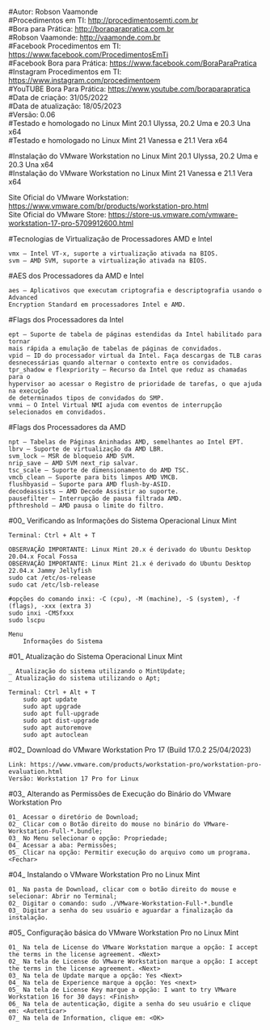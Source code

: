 #Autor: Robson Vaamonde<br>
#Procedimentos em TI: http://procedimentosemti.com.br<br>
#Bora para Prática: http://boraparapratica.com.br<br>
#Robson Vaamonde: http://vaamonde.com.br<br>
#Facebook Procedimentos em TI: https://www.facebook.com/ProcedimentosEmTi<br>
#Facebook Bora para Prática: https://www.facebook.com/BoraParaPratica<br>
#Instagram Procedimentos em TI: https://www.instagram.com/procedimentoem<br>
#YouTUBE Bora Para Prática: https://www.youtube.com/boraparapratica<br>
#Data de criação: 31/05/2022<br>
#Data de atualização: 18/05/2023<br>
#Versão: 0.06<br>
#Testado e homologado no Linux Mint 20.1 Ulyssa, 20.2 Uma e 20.3 Una x64<br>
#Testado e homologado no Linux Mint 21 Vanessa e 21.1 Vera x64

#Instalação do VMware Workstation no Linux Mint 20.1 Ulyssa, 20.2 Uma e 20.3 Una x64<br>
#Instalação do VMware Workstation no Linux Mint 21 Vanessa e 21.1 Vera x64

Site Oficial do VMware Workstation: https://www.vmware.com/br/products/workstation-pro.html<br>
Site Oficial do VMware Store: https://store-us.vmware.com/vmware-workstation-17-pro-5709912600.html

#Tecnologias de Virtualização de Processadores AMD e Intel<br>

	vmx – Intel VT-x, suporte a virtualização ativada na BIOS.
	svm – AMD SVM, suporte a virtualização ativada na BIOS.

#AES dos Processadores da AMD e Intel<br>

	aes – Aplicativos que executam criptografia e descriptografia usando o Advanced
	Encryption Standard em processadores Intel e AMD.

#Flags dos Processadores da Intel<br>

	ept – Suporte de tabela de páginas estendidas da Intel habilitado para tornar
	mais rápida a emulação de tabelas de páginas de convidados.
	vpid – ID do processador virtual da Intel. Faça descargas de TLB caras
	desnecessárias quando alternar o contexto entre os convidados.
	tpr_shadow e flexpriority – Recurso da Intel que reduz as chamadas para o
	hypervisor ao acessar o Registro de prioridade de tarefas, o que ajuda na execução
	de determinados tipos de convidados do SMP.
	vnmi – O Intel Virtual NMI ajuda com eventos de interrupção selecionados em convidados.

#Flags dos Processadores da AMD<br>

	npt – Tabelas de Páginas Aninhadas AMD, semelhantes ao Intel EPT.
	lbrv – Suporte de virtualização da AMD LBR.
	svm_lock – MSR de bloqueio AMD SVM.
	nrip_save – AMD SVM next_rip salvar.
	tsc_scale – Suporte de dimensionamento do AMD TSC.
	vmcb_clean – Suporte para bits limpos AMD VMCB.
	flushbyasid – Suporte para AMD flush-by-ASID.
	decodeassists – AMD Decode Assistir ao suporte.
	pausefilter – Interrupção de pausa filtrada AMD.
	pfthreshold – AMD pausa o limite do filtro.

#00_ Verificando as Informações do Sistema Operacional Linux Mint<br>

	Terminal: Ctrl + Alt + T

	OBSERVAÇÃO IMPORTANTE: Linux Mint 20.x é derivado do Ubuntu Desktop 20.04.x Focal Fossa
	OBSERVAÇÃO IMPORTANTE: Linux Mint 21.x é derivado do Ubuntu Desktop 22.04.x Jammy Jellyfish
	sudo cat /etc/os-release
	sudo cat /etc/lsb-release
	
	#opções do comando inxi: -C (cpu), -M (machine), -S (system), -f (flags), -xxx (extra 3)
	sudo inxi -CMSfxxx
	sudo lscpu

	Menu
		Informações do Sistema
		
#01_ Atualização do Sistema Operacional Linux Mint<br>

	_ Atualização do sistema utilizando o MintUpdate;
	_ Atualização do sistema utilizando o Apt;

	Terminal: Ctrl + Alt + T
		sudo apt update
		sudo apt upgrade
		sudo apt full-upgrade
		sudo apt dist-upgrade
		sudo apt autoremove
		sudo apt autoclean

#02_ Download do VMware Workstation Pro 17 (Build 17.0.2 25/04/2023)<br>

	Link: https://www.vmware.com/products/workstation-pro/workstation-pro-evaluation.html
	Versão: Workstation 17 Pro for Linux

#03_ Alterando as Permissões de Execução do Binário do VMware Workstation Pro<br>

	01_ Acessar o diretório de Download;
	02_ Clicar com o Botão direito do mouse no binário do VMware-Workstation-Full-*.bundle;
	03_ No Menu selecionar o opção: Propriedade;
	04_ Acessar a aba: Permissões;
	05_ Clicar na opção: Permitir execução do arquivo como um programa.
	<Fechar>

#04_ Instalando o VMware Workstation Pro no Linux Mint<br>

	01_ Na pasta de Download, clicar com o botão direito do mouse e selecionar: Abrir no Terminal;
	02_ Digitar o comando: sudo ./VMware-Workstation-Full-*.bundle
	03_ Digitar a senha do seu usuário e aguardar a finalização da instalação.

#05_ Configuração básica do VMware Workstation Pro no Linux Mint<br>

	01_ Na tela de License do VMware Workstation marque a opção: I accept the terms in the license agreement. <Next>
	02_ Na tela de License do VMware Workstation marque a opção: I accept the terms in the license agreement. <Next>
	03_ Na tela de Update marque a opção: Yes <Next>
	04_ Na tela de Experience marque a opção: Yes <next>
	05_ Na tela de License Key marque a opção: I want to try VMware Workstation 16 for 30 days: <Finish>
	06_ Na tela de autenticação, digite a senha do seu usuário e clique em: <Autenticar>
	07_ Na tela de Information, clique em: <OK>